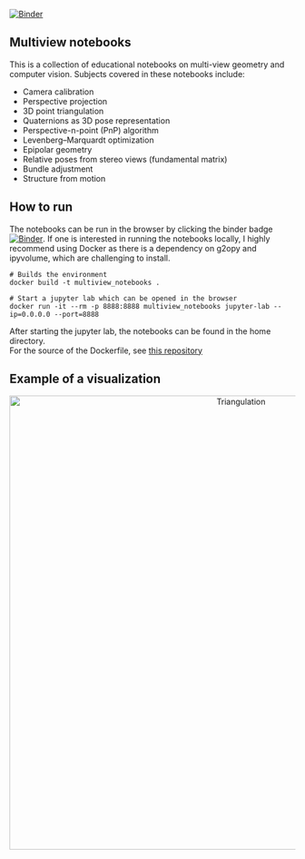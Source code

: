 
[![Binder](https://mybinder.org/badge_logo.svg)](https://mybinder.org/v2/gh/maxcrous/multiview_notebooks/main)

## Multiview notebooks
This is a collection of educational notebooks on multi-view geometry and computer vision.
Subjects covered in these notebooks include:

- Camera calibration
- Perspective projection
- 3D point triangulation
- Quaternions as 3D pose representation
- Perspective-n-point (PnP) algorithm
- Levenberg–Marquardt optimization 
- Epipolar geometry
- Relative poses from stereo views (fundamental matrix)
- Bundle adjustment
- Structure from motion

## How to run 
The notebooks can be run in the browser by clicking the binder badge 
[![Binder](https://mybinder.org/badge_logo.svg)](https://mybinder.org/v2/gh/maxcrous/multiview_notebooks/main).
If one is interested in running the notebooks locally, I highly recommend using Docker as there is a dependency on g2opy and ipyvolume, which are challenging to install. 

```
# Builds the environment 
docker build -t multiview_notebooks .

# Start a jupyter lab which can be opened in the browser
docker run -it --rm -p 8888:8888 multiview_notebooks jupyter-lab --ip=0.0.0.0 --port=8888
```
After starting the jupyter lab, the notebooks can be found in the home directory.   
For the source of the Dockerfile, see [this repository](https://github.com/maxcrous/ipyvolume_g2opy_notebooks)

## Example of a visualization

<p align="center">
<img src="images/triangulation.gif" width="800" alt="Triangulation">
</p>

